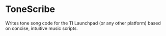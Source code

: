 ToneScribe
==========

Writes tone song code for the TI Launchpad (or any other platform) based on concise, intuitive music scripts.

